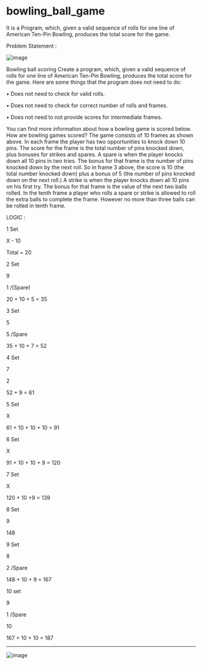 # bowling_ball_game
It is a Program, which, given a valid sequence of rolls for one line of American Ten-Pin Bowling, produces the total score for the game.

Problem Statement :

![image](https://user-images.githubusercontent.com/9101436/131888157-17b342ba-101c-4251-912f-bb92209293fb.png)


Bowling ball scoring
Create a program, which, given a valid sequence of rolls for one line of American Ten-Pin Bowling, produces
the total score for the game. Here are some things that the program does not need to do:

• Does not need to check for valid rolls.

• Does not need to check for correct number of rolls and frames.

• Does not need to not provide scores for intermediate frames.

You can find more information about how a bowling game is scored below.
How are bowling games scored?
The game consists of 10 frames as shown above. In each frame the player has two opportunities to knock
down 10 pins. The score for the frame is the total number of pins knocked down, plus bonuses for strikes and
spares.
A spare is when the player knocks down all 10 pins in two tries. The bonus for that frame is the number of pins
knocked down by the next roll. So in frame 3 above, the score is 10 (the total number knocked down) plus a
bonus of 5 (the number of pins knocked down on the next roll.)
A strike is when the player knocks down all 10 pins on his first try. The bonus for that frame is the value of the
next two balls rolled.
In the tenth frame a player who rolls a spare or strike is allowed to roll the extra balls to complete the frame.
However no more than three balls can be rolled in tenth frame.

LOGIC :

1 Set 

X - 10

Total = 20

2 Set

9 

1 /(Spare)

20 + 10 + 5 = 35

3 Set

5 

5 /Spare

35 + 10 + 7 = 52

4 Set

7

2 

52 + 9 = 61

5 Set

X

61 + 10 + 10 + 10 = 91


6 Set

X

91 + 10 + 10 + 9 = 120

7 Set

X

120 + 10 +9 = 139

8 Set

9

148

9 Set 

8 

2 /Spare

148 + 10 + 9 = 167

10 set

9 

1 /Spare

10

167 + 10 + 10 = 187


______________

![image](https://user-images.githubusercontent.com/9101436/131888249-fe36f85e-dc96-4ef3-9fa9-c775dcebe629.png)

